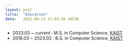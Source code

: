 ```yaml
---
layout: post
title:  "Education"
date:   2022-09-13 21:03:36 +0530
---
```

- 2023.03 ~ current : M.S. in Computer Science, [KAIST][cskaist] 
- 2018.03 ~ 2023.02 : B.S. in Computer Science, [KAIST][cskaist]

[cskaist]: https://cs.kaist.ac.kr
